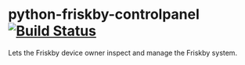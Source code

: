 # python-friskby-controlpanel [![Build Status](https://travis-ci.org/FriskByBergenpython-friskby-controlpanel.svg?branch=master)](https://travis-ci.org/FriskByBergen/python-friskby-controlpanel)

Lets the Friskby device owner inspect and manage the Friskby system.
